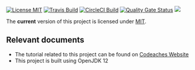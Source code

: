 [![License MIT][MIT badge]][MIT]
[![Travis Build][Travis badge]][Travis]
[![CircleCI Build][CircleCI badge]][CircleCI]
[![Quality Gate Status][Quality Gate Status badge]][Quality Gate]
[![][Paypal Donate Img]][Paypal Donate Link]

The **current** version of this project is licensed under [MIT].

## Relevant documents

- The tutorial related to this project can be found on [Codeaches Website]
- This project is built using OpenJDK 12 

[MIT badge]: https://img.shields.io/:license-MIT%202.0-blue.svg
[MIT]: https://opensource.org/licenses/mit-license.php

[Paypal Donate Img]: https://www.paypalobjects.com/en_US/i/btn/btn_donate_SM.gif
[Paypal Donate Link]: https://www.paypal.com/cgi-bin/webscr?cmd=_donations&business=FLER29DWAYJ58&currency_code=USD&source=url

[Codeaches Website]: https://codeaches.com

[Travis badge]: https://img.shields.io/travis/codeaches/config-client-pcf-app/master.svg?label=Travis%20Code%20Build&style=flat
[Travis]: https://travis-ci.org/codeaches/config-client-pcf-app/builds

[CircleCI badge]: https://circleci.com/gh/codeaches/config-client-pcf-app.svg?style=svg
[CircleCI]: https://circleci.com/gh/codeaches/config-client-pcf-app

[Quality Gate Status badge]: https://sonarcloud.io/api/project_badges/measure?project=com.codeaches%3Aconfig-client-pcf-app&metric=alert_status
[Quality Gate]: https://sonarcloud.io/dashboard?id=com.codeaches%3Aconfig-client-pcf-app
